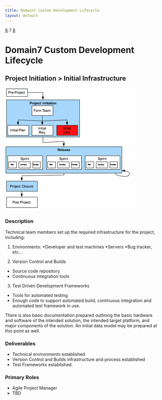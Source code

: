 ```yaml
---
title: Domain7 Custom Development Lifecycle
layout: default
---
```


[6](6.html) 7 [8](8.html)

# Domain7 Custom Development Lifecycle

## Project Initiation > Initial Infrastructure

![Figure ](../images/lifecycle/7.png)

### Description
Technical team members set up the required infrastructure for the project, including:

1. Environments:
*Developer and test machines
*Servers
*Bug tracker, etc...

2.  Version Control and Builds
* Source code repository
* Continuous integration tools

3.  Test Driven Development Frameworks
* Tools for automated testing
* Enough code to support automated build, continuous integration and automated test framework in use.

There is also basic documentation prepared outlining the basic hardware and software of the intended solution, the intended target platform, and major components of the solution.  An initial data model may be prepared at this point as well.

### Deliverables

* Technical environments established
* Version Control and Builds infrastructure and process established
* Test Frameworks established.

### Primary Roles 

* Agile Project Manager
* TBD

